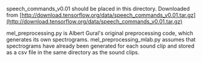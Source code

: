 speech\_commands_v0.01 should be placed in this directory. Downloaded from [http://download.tensorflow.org/data/speech_commands_v0.01.tar.gz](http://download.tensorflow.org/data/speech_commands_v0.01.tar.gz) 

mel\_preprocessing.py is Albert Gural's original preprocessing code, which generates its own spectrograms. mel\_preprocessing_mlab.py assumes that spectrograms have already been generated for each sound clip and stored as a csv file in the same directory as the sound clips.
